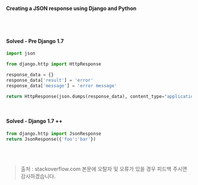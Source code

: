#### Creating a JSON response using Django and Python
<br><br>
#### Solved - Pre Django 1.7
```python
import json

from django.http import HttpResponse

response_data = {}
response_data['result'] = 'error'
response_data['message'] = 'error message'

return HttpResponse(json.dumps(response_data), content_type="application/json")
```
<br>

#### Solved - Django 1.7 ++
```python
from django.http import JsonResponse
return JsonResponse({'foo':'bar'})
```
<br><br>
> 출처 : stackoverflow.com
> 본문에 오탈자 및 오류가 있을 경우 피드백 주시면 감사하겠습니다.